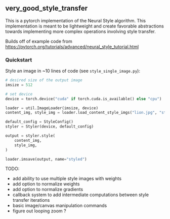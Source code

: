 ## very_good_style_transfer

This is a pytorch implementation of the Neural Style algorithm. This implementation is meant to be lightweight and create favorable abstractions towards implementing more complex operations involving style transfer. 

Builds off of example code from https://pytorch.org/tutorials/advanced/neural_style_tutorial.html

### Quickstart 
Style an image in ~10 lines of code (see `style_single_image.py`):
```python
# desired size of the output image
imsize = 512

# set device
device = torch.device("cuda" if torch.cuda.is_available() else "cpu")

loader = util.ImageLoader(imsize, device)
content_img, style_img = loader.load_content_style_imgs("lion.jpg", "starry-night.jpg")

default_config = StyleConfig()
styler = Styler(device, default_config)

output = styler.style(
    content_img,
    style_img,
)

loader.imsave(output, name="styled")
```

TODO:
- add ability to use multiple style images with weights
- add option to normalize weights
- add option to normalize gradients
- callback system to add intermediate computations between style transfer iterations
- basic image/canvas manipulation commands
- figure out looping zoom ? 